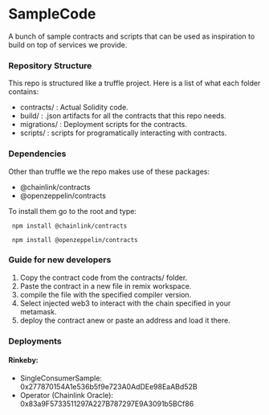 # SampleCode
A bunch of sample contracts and scripts that can be used as inspiration to build on top of services we provide.

<h3>Repository Structure</h3>
This repo is structured like a truffle project. 
Here is a list of what each folder contains:
<ul>
<li>contracts/ : Actual Solidity code.</li>
<li>build/ : .json artifacts for all the contracts that this repo needs.</li>
<li>migrations/ : Deployment scripts for the contracts.</li>
<li>scripts/ : scripts for programatically interacting with contracts.</li>
</ul>

<h3>Dependencies</h3>

Other than truffle we the repo makes use of these packages:<br>
<ul>
<li>@chainlink/contracts</li>
<li>@openzeppelin/contracts</li>
</ul>
To install them go to the root and type:

<code> npm install @chainlink/contracts </code>

<code> npm install @openzeppelin/contracts </code>

<h3>Guide for new developers</h3>
<ol>
<li>Copy the contract code from the contracts/ folder.</li>
<li>Paste the contract in a new file in remix workspace.</li>
<li>compile the file with the specified compiler version.</li>
<li>Select injected web3 to interact with the chain specified in your metamask.</li>
<li>deploy the contract anew or paste an address and load it there.</li>
</ol>

<h3>Deployments</h3>
<h4>Rinkeby:</h4>
<ul>
<li>SingleConsumerSample:         0x277870154A1e536b5f9e723A0AdDEe98EaABd52B</li>
<li>Operator (Chainlink Oracle):  0x83a9F5733511297A227B787297E9A3091b5BCf86</li>
</ul>


    